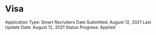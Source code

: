 # Visa

Application Type: Smart Recruiters
Date Submitted: August 12, 2021
Last Update Date: August 12, 2021
Status Progress: Applied
